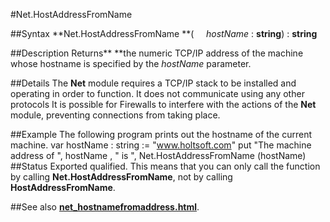 
#Net.HostAddressFromName

##Syntax
**Net.HostAddressFromName **(     *hostName* : **string**) : **string**

##Description
Returns** **the numeric TCP/IP address of the machine whose hostname is specified by the *hostName* parameter.

##Details
The **Net** module requires a TCP/IP stack to be installed and operating in order to function. It does not communicate using any other protocols
It is possible for Firewalls to interfere with the actions of the **Net** module, preventing connections from taking place.

##Example
The following program prints out the hostname of the current machine.
        var hostName : string := "www.holtsoft.com"
        put "The machine address of ", hostName , " is ", 
            Net.HostAddressFromName (hostName)
##Status
Exported qualified.
This means that you can only call the function by calling **Net.HostAddressFromName**, not by calling **HostAddressFromName**.

##See also
**[net_hostnamefromaddress.html](Net.HostNameFromAddress)**.
